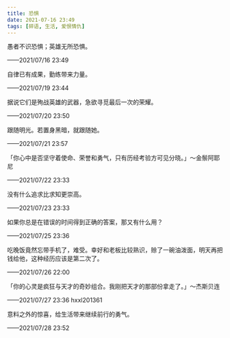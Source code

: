 ```yaml
---
title: 恐惧
date: 2021-07-16 23:49
tags: [碎语, 生活, 爱恨情仇]
---
```


愚者不识恐惧；英雄无所恐惧。

——2021/07/16 23:49

自律已有成果，勤练带来力量。

——2021/07/19 23:44

据说它们是殉战英雄的武器，急欲寻觅最后一次的荣耀。

——2021/07/20 23:50

跟随明光。若置身黑暗，就跟随她。

——2021/07/21 23:57

「你心中是否坚守着使命、荣誉和勇气，只有历经考验方可见分晓。」～金鬃阿耶尼

——2021/07/22 23:33

没有什么追求比求知更崇高。

——2021/07/23 23:33

如果你总是在错误的时间得到正确的答案，那又有什么用？

——2021/07/25 23:36

吃晚饭竟然忘带手机了，难受。幸好和老板比较熟识，赊了一碗油泼面，明天再把钱给他，这种经历应该是第二次了。

——2021/07/26 22:00

「你的心灵是疯狂与天才的奇妙组合。我刚把天才的那部份拿走了。」～杰斯贝连

——2021/07/27 23:36 hxxl201361

意料之外的惊喜，给生活带来继续前行的勇气。

——2021/07/28 23:52
